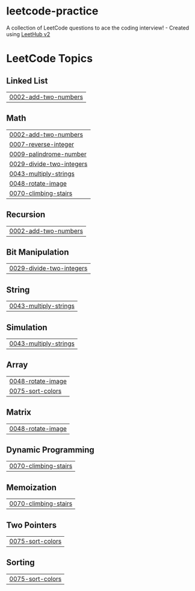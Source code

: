 # leetcode-practice
A collection of LeetCode questions to ace the coding interview! - Created using [LeetHub v2](https://github.com/arunbhardwaj/LeetHub-2.0)

<!---LeetCode Topics Start-->
# LeetCode Topics
## Linked List
|  |
| ------- |
| [0002-add-two-numbers](https://github.com/Srinithi112005/leetcode-practice/tree/master/0002-add-two-numbers) |
## Math
|  |
| ------- |
| [0002-add-two-numbers](https://github.com/Srinithi112005/leetcode-practice/tree/master/0002-add-two-numbers) |
| [0007-reverse-integer](https://github.com/Srinithi112005/leetcode-practice/tree/master/0007-reverse-integer) |
| [0009-palindrome-number](https://github.com/Srinithi112005/leetcode-practice/tree/master/0009-palindrome-number) |
| [0029-divide-two-integers](https://github.com/Srinithi112005/leetcode-practice/tree/master/0029-divide-two-integers) |
| [0043-multiply-strings](https://github.com/Srinithi112005/leetcode-practice/tree/master/0043-multiply-strings) |
| [0048-rotate-image](https://github.com/Srinithi112005/leetcode-practice/tree/master/0048-rotate-image) |
| [0070-climbing-stairs](https://github.com/Srinithi112005/leetcode-practice/tree/master/0070-climbing-stairs) |
## Recursion
|  |
| ------- |
| [0002-add-two-numbers](https://github.com/Srinithi112005/leetcode-practice/tree/master/0002-add-two-numbers) |
## Bit Manipulation
|  |
| ------- |
| [0029-divide-two-integers](https://github.com/Srinithi112005/leetcode-practice/tree/master/0029-divide-two-integers) |
## String
|  |
| ------- |
| [0043-multiply-strings](https://github.com/Srinithi112005/leetcode-practice/tree/master/0043-multiply-strings) |
## Simulation
|  |
| ------- |
| [0043-multiply-strings](https://github.com/Srinithi112005/leetcode-practice/tree/master/0043-multiply-strings) |
## Array
|  |
| ------- |
| [0048-rotate-image](https://github.com/Srinithi112005/leetcode-practice/tree/master/0048-rotate-image) |
| [0075-sort-colors](https://github.com/Srinithi112005/leetcode-practice/tree/master/0075-sort-colors) |
## Matrix
|  |
| ------- |
| [0048-rotate-image](https://github.com/Srinithi112005/leetcode-practice/tree/master/0048-rotate-image) |
## Dynamic Programming
|  |
| ------- |
| [0070-climbing-stairs](https://github.com/Srinithi112005/leetcode-practice/tree/master/0070-climbing-stairs) |
## Memoization
|  |
| ------- |
| [0070-climbing-stairs](https://github.com/Srinithi112005/leetcode-practice/tree/master/0070-climbing-stairs) |
## Two Pointers
|  |
| ------- |
| [0075-sort-colors](https://github.com/Srinithi112005/leetcode-practice/tree/master/0075-sort-colors) |
## Sorting
|  |
| ------- |
| [0075-sort-colors](https://github.com/Srinithi112005/leetcode-practice/tree/master/0075-sort-colors) |
<!---LeetCode Topics End-->